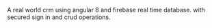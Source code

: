 A real world crm using angular 8 and firebase real time database. with secured sign in and crud operations.

